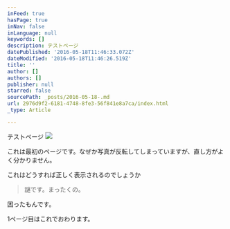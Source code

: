 ```yaml
---
inFeed: true
hasPage: true
inNav: false
inLanguage: null
keywords: []
description: テストページ
datePublished: '2016-05-18T11:46:33.072Z'
dateModified: '2016-05-18T11:46:26.519Z'
title: ''
author: []
authors: []
publisher: null
starred: false
sourcePath: _posts/2016-05-18-.md
url: 2976d9f2-6181-4748-8fe3-56f841e8a7ca/index.html
_type: Article

---
```

テストページ
![](https://the-grid-user-content.s3-us-west-2.amazonaws.com/7c25398c-54a6-4b11-99c3-3a6a8e243e7f.jpg)

これは最初のページです。なぜか写真が反転してしまっていますが、直し方がよく分かりません。

これはどうすれば正しく表示されるのでしょうか

> 謎です。まったくの。

困ったもんです。

1ページ目はこれでおわります。